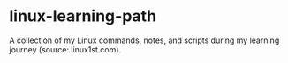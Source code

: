 # linux-learning-path
A collection of my Linux commands, notes, and scripts during my learning journey (source: linux1st.com).
